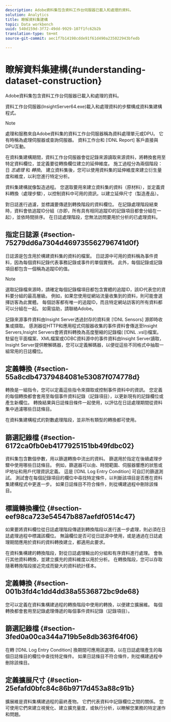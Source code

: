 ```yaml
---
description: Adobe資料集包含資料工作台伺服器已載入和處理的資料。
solution: Analytics
title: 瞭解資料集建構
topic: Data workbench
uuid: 540d159d-3f72-49dd-9929-107f1fc62b2b
translation-type: tm+mt
source-git-commit: aec1f7b14198cdde91f61d490a235022943bfedb

---
```



# 瞭解資料集建構{#understanding-dataset-construction}

Adobe資料集包含資料工作台伺服器已載入和處理的資料。

資料工作台伺服器(InsightServer64.exe)載入和處理資料的步驟構成資料集建構程式。

>[!NOTE]
>
>處理和服務來自Adobe資料集的資料工作台伺服器稱為資料處理單元或DPU。 它有時稱為處理伺服器或查詢伺服器。 資料工作台和 [!DNL Report] 客戶直接與DPU互動。

在資料集建構期間，資料工作台伺服器會從記錄來源讀取來源資料，將轉換套用至特定資料欄位，並定義要從轉換欄位建立的延伸維度。 施工過程分為兩個階段：日 *志處理* 和 *轉換*。 建立資料集後，您可以使用資料集的延伸維度來建立衍生量度和維度，以利您進行特定分析。

資料集建構就像製造過程。 您選取要用來建立資料集的資料（原材料），並定義資料轉換（處理步驟），以控制資料中可用的資訊，以建立延伸尺寸（製造產品）。

<!--
c_log_proc.xml
-->

對日誌進行過濾，並標識要傳遞到轉換階段的資料欄位。 在記錄處理階段結束時，資料會依追蹤ID分組（亦即，所有具有相同追蹤ID的記錄項目都會分組在一起），並依時間排序。 在日誌處理階段，您無法訪問要用於分析的已處理資料。

## 指定日誌源 {#section-75279dd6a7304d469735562796741d0f}

日誌源是包含用於構建資料集的資料的檔案。 日誌源中可用的資料稱為事件資料，因為每個資料記錄代表事務記錄或事件的單個實例。 此外，每個記錄或記錄項目都包含一個稱為追蹤ID的值。

>[!NOTE]
>
>選取記錄檔來源時，請確定每個記錄檔項目都包含實體的追蹤ID，該ID代表您的資料要分組的最高層級。 例如，如果您使用從網站流量收集到的資料，則可能會選擇訪客為此實體。 每個訪客都有唯一的追蹤ID，而且特定網站訪客的所有資料都可以分組在一起。 如需協助，請聯絡Adobe。

記錄來源事件資料由Insight Server透過封存的資料來 [!DNL Sensors] 源即時收集或擷取。 感測器從HTTP和應用程式伺服器收集的事件資料會傳送至Insight Servers,Insight Servers會將資料轉換為高度壓縮的記錄檔( [!DNL .vsl])檔案。 駐留在平面檔案、XML檔案或ODBC資料源中的事件資料由Insight Server讀取，Insight Server提供瞭解碼器，您可以定義解碼器，以便從這些不同格式中抽取一組常用的日誌欄位。

## 定義轉換 {#section-55a8cdb47379484081e53087f074778d}

轉換是一組指令，您可以定義這些指令來擷取或控制事件資料中的資訊。 您定義的每個轉換都會套用至每個事件資料記錄（記錄項目），以更新現有的記錄欄位或產生新欄位。 轉換結果與日誌條目條件一起使用，以評估在日誌處理期間從資料集中過濾哪些日誌條目。

在資料集建構程式的對數處理階段，並非所有類型的轉換都可使用。

## 篩選記錄檔 {#section-6172ca0fb0eb4177925151bb49fdbc02}

資料集包含數個參數，用以篩選轉換中流出的資料。 篩選用於指定在後續處理步驟中使用哪些日誌條目。 例如，篩選器可以由、時間範圍、伺服器響應的狀態或IP地址和用戶代理資訊定義。 這是 [!DNL Log Entry Condition] 可自訂的篩選測試。 測試會在每個記錄項目的欄位中尋找特定條件，以判斷該項目是否應在資料集建構程式中更進一步。 如果日誌條目不符合條件，則從構建過程中刪除該條目。

## 標識轉換欄位 {#section-eef98ca723e54547b887aefdf0514c47}

如果要將資料欄位從日誌處理階段傳遞到轉換階段以進行進一步處理，則必須在日誌處理過程中標識該欄位。 無論欄位是否可從日誌源中使用，或是通過在日誌處理期間應用於資料的資料轉換建立，都適用此要求。

<!--
c_transformation.xml
-->

在資料集構建的轉換階段，對從日誌處理輸出的分組和有序資料進行處理。 會執行其他資料轉換，並建立擴充的資料維度以用於分析。 在轉換階段，您可以存取隨著轉換階段接近完成而變大的資料統計樣本。

## 定義轉換 {#section-001b3fd4c1dd4dd38a5536872bc9de68}

您可以定義在資料集構建過程的轉換階段中使用的轉換，以便建立擴展維。 每個轉換都會套用至記錄處理傳遞的每個事件資料記錄（記錄項目）。

## 篩選記錄檔 {#section-3fed0a00ca344a719b5e8db363f64f06}

在轉 [!DNL Log Entry Condition] 換期間可應用該選項，以在日誌處理產生的每個日誌條目的欄位中查找特定條件。 如果日誌條目不符合條件，則從構建過程中刪除該條目。

## 定義擴展尺寸 {#section-25efafd0bfc84c86b9717d453a88c91b}

擴展維是資料集構建過程的最終產物。 它們代表資料中記錄欄位之間的關係。 您可使用它們來建立視覺化、建立擴充量度，或執行分析，以瞭解您業務的特定運作和問題。
